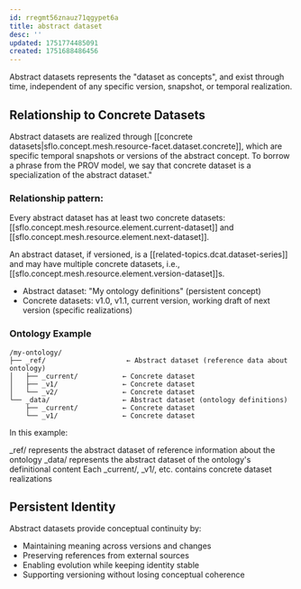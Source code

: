 ```yaml
---
id: rregmt56znauz71qgypet6a
title: abstract dataset
desc: ''
updated: 1751774485091
created: 1751688486456
---
```


Abstract datasets represents the "dataset as concepts", and exist through time, independent of any specific version, snapshot, or temporal realization.

## Relationship to Concrete Datasets

Abstract datasets are realized through [[concrete datasets|sflo.concept.mesh.resource-facet.dataset.concrete]], which are specific temporal snapshots or versions of the abstract concept. To borrow a phrase from the PROV model, we say that concrete dataset is a specialization of the abstract dataset."

### Relationship pattern:

Every abstract dataset has at least two concrete datasets: [[sflo.concept.mesh.resource.element.current-dataset]] and [[sflo.concept.mesh.resource.element.next-dataset]].

An abstract dataset, if versioned, is a [[related-topics.dcat.dataset-series]] and may have multiple concrete datasets, i.e., [[sflo.concept.mesh.resource.element.version-dataset]]s.

- Abstract dataset: "My ontology definitions" (persistent concept)
- Concrete datasets: v1.0, v1.1, current version, working draft of next version (specific realizations)

### Ontology Example

```file
/my-ontology/
├── _ref/                    ← Abstract dataset (reference data about ontology)
│   ├── _current/           ← Concrete dataset
│   ├── _v1/                ← Concrete dataset  
│   └── _v2/                ← Concrete dataset
└── _data/                  ← Abstract dataset (ontology definitions)
    ├── _current/           ← Concrete dataset
    └── _v1/                ← Concrete dataset
```

In this example:

_ref/ represents the abstract dataset of reference information about the ontology
_data/ represents the abstract dataset of the ontology's definitional content
Each _current/, _v1/, etc. contains concrete dataset realizations

## Persistent Identity

Abstract datasets provide conceptual continuity by:

- Maintaining meaning across versions and changes
- Preserving references from external sources
- Enabling evolution while keeping identity stable
- Supporting versioning without losing conceptual coherence
